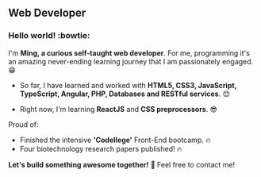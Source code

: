 ## Web Developer

### Hello world! :bowtie:

I'm **Ming, a curious self-taught web developer**. For me, programming it's an amazing never-ending learning journey that I am passionately engaged. :grin: 

* So far, I have learned and worked with **HTML5, CSS3, JavaScript, TypeScript, Angular, PHP, Databases and RESTful services**. :blush:

* Right now, I'm learning **ReactJS** and **CSS preprocessors**. :sunglasses: 

Proud of:
 * Finished the intensive **'Codellege'** Front-End bootcamp. :fire:
 * Four biotechnology research papers published! :fire:

**Let's build something awesome together!** :punch:
Feel free to contact me!

<!--
**MingHsiehLo/MingHsiehLo** is a ✨ _special_ ✨ repository because its `README.md` (this file) appears on your GitHub profile.

Here are some ideas to get you started:

- 🔭 I’m currently working on ...
- 🌱 I’m currently learning ...
- 👯 I’m looking to collaborate on ...
- 🤔 I’m looking for help with ...
- 💬 Ask me about ...
- 📫 How to reach me: ...
- 😄 Pronouns: ...
- ⚡ Fun fact: ...
-->
